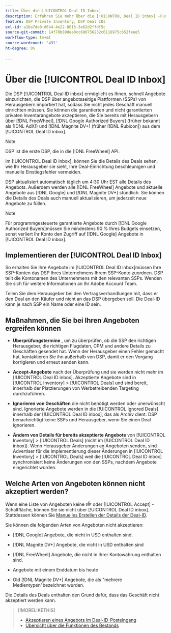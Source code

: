```yaml
---
title: Über die [!UICONTROL Deal ID Inbox]
description: Erfahren Sie mehr über die [!UICONTROL Deal ID inbox] -Funktion, mit der Sie private Angebote akzeptieren können, über die Sie bereits mit Herausgebern verhandelt haben [!DNL FreeWheel], [!DNL Google Authorized Buyers] (früher bekannt als [!DNL AdX]), and [!DNL Magnite DV+] (früher [!DNL Rubicon]).
feature: DSP Private Inventory, DSP Deal IDs
exl-id: a1ba7de0-d6b4-4e22-8615-3e62d2ffdf5c
source-git-commit: 14f78b89dea8cc680756232c6116975c652feee5
workflow-type: tm+mt
source-wordcount: '491'
ht-degree: 0%

---
```


# Über die [!UICONTROL Deal ID Inbox]

Die DSP [!UICONTROL Deal ID inbox] ermöglicht es Ihnen, schnell Angebote einzurichten, die DSP über angebotsseitige Plattformen (SSPs) von Herausgebern importiert hat, sodass Sie nicht jedes Geschäft manuell einrichten müssen. Sie können die garantierten und nicht garantierten privaten Inventarangebote akzeptieren, die Sie bereits mit Herausgebern über [!DNL FreeWheel], [!DNL Google Authorized Buyers] (früher bekannt als [!DNL AdX]) und [!DNL Magnite DV+] (früher [!DNL Rubicon]) aus dem [!UICONTROL Deal ID inbox].

>[!NOTE]
>
>DSP ist die erste DSP, die in die [!DNL FreeWheel] API.

Im [!UICONTROL Deal ID inbox], können Sie die Details des Deals sehen, wie Ihr Herausgeber sie sieht, Ihre Deal-Einrichtung beschleunigen und manuelle Einstiegsfehler vermeiden.

<!-- 
Accepting a deal automatically pre-populates a new Deal ID record with details from the publisher, and you need to enter only the publisher [always? or just in some cases?], the media type, who can access the deal, and any attribute labels to apply to the deal so it's easy to find. [Are labels a dimension you can report on?]

For each available deal, you can review the deal details sent directly from the publisher. Some deals are grouped as proposals (packages), and you can see the individual deal details by reviewing the deal.

You can accept any available deal or move an incorrect deal to the Ignored Deals tab. You can also un-ignore deals, which moves them back to the New Deals tab so you can potentially accept them.

For each deal, you can select one publisher and one media type (Desktop Video, Mobile Video, Connected TV, Display, or Audio), and you can share the deal with specific advertisers and with all advertisers for a specific account.
 -->

DSP aktualisiert automatisch täglich um 4:30 Uhr EST alle Details des Angebots. Außerdem werden alle [!DNL FreeWheel] Angebote und aktuelle Angebote aus [!DNL Google] und [!DNL Magnite DV+] stündlich. Sie können die Details des Deals auch manuell aktualisieren, um jederzeit neue Angebote zu füllen.

<!-- MC: I'm not sure where I got the following. Is this currently true? -->
>[!NOTE]
>
>Für programmgesteuerte garantierte Angebote durch [!DNL Google Authorized Buyers]müssen Sie mindestens 90 % Ihres Budgets einsetzen, sonst verliert Ihr Konto den Zugriff auf [!DNL Google] Angebote in [!UICONTROL Deal ID inbox].

## Implementieren der [!UICONTROL Deal ID Inbox]

So erhalten Sie Ihre Angebote im [!UICONTROL Deal ID inbox]müssen Ihre SSP-Konten das DSP Ihres Unternehmens Ihrem SSP-Konto zuordnen. DSP teilt die Kontonamen des Unternehmens mit den relevanten SSPs. Wenden Sie sich für weitere Informationen an Ihr Adobe Account Team.

Teilen Sie dem Herausgeber bei den Vertragsverhandlungen mit, dass er den Deal an den Käufer und nicht an das DSP übergeben soll. Die Deal-ID kann je nach SSP ein Name oder eine ID sein.

## Maßnahmen, die Sie bei Ihren Angeboten ergreifen können

* **Überprüfungstermine** , um zu überprüfen, ob die SSP den richtigen Herausgeber, die richtigen Flugdaten, CPM und andere Details zu Geschäften gesendet hat. Wenn der Herausgeber einen Fehler gemacht hat, kontaktieren Sie ihn außerhalb von DSP, damit er den Vorgang korrigieren und erneut senden kann.

* **Accept-Angebote** nach der Überprüfung und sie werden nicht mehr im [!UICONTROL Deal ID inbox]. Akzeptierte Angebote sind in [!UICONTROL Inventory] > [!UICONTROL Deals] und sind bereit, innerhalb der Platzierungen von Werbetreibenden Targeting durchzuführen.

* **Ignorieren von Geschäften** die nicht benötigt werden oder unerwünscht sind. Ignorierte Angebote werden in die [!UICONTROL Ignored Deals] innerhalb der [!UICONTROL Deal ID inbox], das als Archiv dient. DSP benachrichtigt keine SSPs und Herausgeber, wenn Sie einen Deal ignorieren.

* **Ändern von Details für bereits akzeptierte Angebote** von [!UICONTROL Inventory] > [!UICONTROL Deals] (nicht im [!UICONTROL Deal ID inbox]). Wenn Herausgeber Änderungen an Angeboten senden, sind Advertiser für die Implementierung dieser Änderungen in [!UICONTROL Inventory] > [!UICONTROL Deals] weil die [!UICONTROL Deal ID inbox] synchronisiert keine Änderungen von den SSPs, nachdem Angebote eingerichtet wurden.

## Welche Arten von Angeboten können nicht akzeptiert werden?

Wenn eine Liste von Angeboten keine ![Accept](/help/dsp/assets/accept.png) oder [!UICONTROL Accept] -Schaltfläche, können Sie sie nicht über [!UICONTROL Deal ID inbox]. Stattdessen können Sie [Manuelles Erstellen der Details der Deal-ID](/help/dsp/inventory/deal-id-create.md).

Sie können die folgenden Arten von Angeboten nicht akzeptieren:

* [!DNL Google] Angebote, die nicht in USD enthalten sind.

* [!DNL Magnite DV+] Angebote, die nicht in USD enthalten sind

* [!DNL FreeWheel] Angebote, die nicht in Ihrer Kontowährung enthalten sind.

* Angebote mit einem Enddatum bis heute

* Old [!DNL Magnite DV+] Angebote, die als &quot;mehrere Medientypen&quot;bezeichnet wurden.

Die Details des Deals enthalten den Grund dafür, dass das Geschäft nicht akzeptiert werden kann.

>[!MORELIKETHIS]
>
>* [Akzeptieren eines Angebots im Deal-ID-Posteingang](deal-id-inbox-accept.md)
>* [Übersicht über die Funktionen des Bestands](inventory-overview.md)

